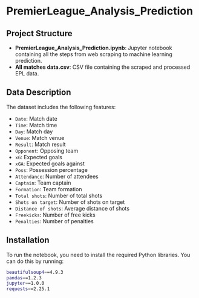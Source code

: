 # PremierLeague_Analysis_Prediction

## Project Structure
- **PremierLeague_Analysis_Prediction.ipynb**: Jupyter notebook containing all the steps from web scraping to machine learning prediction.
- **All matches data.csv**: CSV file containing the scraped and processed EPL data.

## Data Description
The dataset includes the following features:
- `Date`: Match date
- `Time`: Match time
- `Day`: Match day
- `Venue`: Match venue
- `Result`: Match result
- `Opponent`: Opposing team
- `xG`: Expected goals
- `xGA`: Expected goals against
- `Poss`: Possession percentage
- `Attendance`: Number of attendees
- `Captain`: Team captain
- `Formation`: Team formation
- `Total shots`: Number of total shots
- `Shots on target`: Number of shots on target
- `Distance of shots`: Average distance of shots
- `Freekicks`: Number of free kicks
- `Penalties`: Number of penalties

## Installation
To run the notebook, you need to install the required Python libraries. You can do this by running:
```bash
beautifulsoup4==4.9.3
pandas==1.2.3
jupyter==1.0.0
requests==2.25.1
